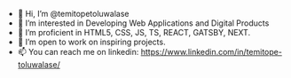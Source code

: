 - 👋 Hi, I’m @temitopetoluwalase
- 👀 I’m interested in Developing Web Applications and Digital Products
- 🌱 I’m proficient in HTML5, CSS, JS, TS, REACT, GATSBY, NEXT.
- 💞️ I’m open to work on inspiring projects.
- 📫 You can reach me on linkedin: https://www.linkedin.com/in/temitope-toluwalase/

<!---
temitopetoluwalase/temitopetoluwalase is a ✨ special ✨ repository because its `README.md` (this file) appears on your GitHub profile.
You can click the Preview link to take a look at your changes.
--->
